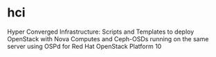 # hci
Hyper Converged Infrastructure: Scripts and Templates to deploy OpenStack with Nova Computes and Ceph-OSDs running on the same server using OSPd for Red Hat OpenStack Platform 10
